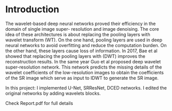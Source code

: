 # Introduction
The wavelet-based deep neural networks proved their efficiency in the domain of single image super-
resolution and image denoising. The core idea of these architectures is about replacing the pooling layers
with wavelet transform (WT). On the one hand, pooling layers are used in deep neural networks to avoid
overfitting and reduce the computation burden. On the other hand, these layers cause loss of information. In
2017, Bae et al showed that replacing the pooling layers with (DWT) improves the reconstruction results. 
In the same year Guo et al proposed deep wavelet super-resolution network. This network
predicts the missing details of the wavelet coefficients of the low-resolution images to obtain the coefficients
of the SR image which serve as input to IDWT to generate the SR image.


In this project: I implemented U-Net, SRResNet, DCED networks. I edited the original networks by adding wavelets blocks.

Check Report.pdf for full details 
